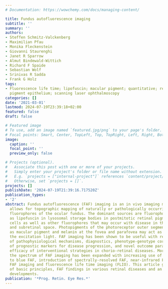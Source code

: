 ```yaml
---
# Documentation: https://wowchemy.com/docs/managing-content/

title: Fundus autofluorescence imaging
subtitle: ''
summary: ''
authors:
- Steffen Schmitz-Valckenberg
- Maximilian Pfau
- Monika Fleckenstein
- Giovanni Staurenghi
- Janet R Sparrow
- Almut Bindewald-Wittich
- Richard F Spaide
- Sebastian Wolf
- Srinivas R Sadda
- Frank G Holz
tags:
- Fluorescence life time; lipofuscin; macular pigment; quantitative; retina; retinal
  pigment epithelium; scanning laser ophthalmoscopy
categories: []
date: '2021-03-01'
lastmod: 2024-07-19T23:39:18+02:00
featured: false
draft: false

# Featured image
# To use, add an image named `featured.jpg/png` to your page's folder.
# Focal points: Smart, Center, TopLeft, Top, TopRight, Left, Right, BottomLeft, Bottom, BottomRight.
image:
  caption: ''
  focal_point: ''
  preview_only: false

# Projects (optional).
#   Associate this post with one or more of your projects.
#   Simply enter your project's folder or file name without extension.
#   E.g. `projects = ["internal-project"]` references `content/project/deep-learning/index.md`.
#   Otherwise, set `projects = []`.
projects: []
publishDate: '2024-07-19T21:39:16.717520Z'
publication_types:
- '2'
abstract: Fundus autofluorescence (FAF) imaging is an in vivo imaging method that
  allows for topographic mapping of naturally or pathologically occurring intrinsic
  fluorophores of the ocular fundus. The dominant sources are fluorophores accumulating
  as lipofuscin in lysosomal storage bodies in postmitotic retinal pigment epithelium
  cells as well as other fluorophores that may occur with disease in the outer retina
  and subretinal space. Photopigments of the photoreceptor outer segments as well
  as macular pigment and melanin at the fovea and parafovea may act as filters of
  the excitation light. FAF imaging has been shown to be useful with regard to understanding
  of pathophysiological mechanisms, diagnostics, phenotype-genotype correlation, identification
  of prognostic markers for disease progression, and novel outcome parameters to assess
  efficacy of interventional strategies in chorio-retinal diseases. More recently,
  the spectrum of FAF imaging has been expanded with increasing use of green in addition
  to blue FAF, introduction of spectrally-resolved FAF, near-infrared FAF, quantitative
  FAF imaging and fluorescence life time imaging (FLIO). This article gives an overview
  of basic principles, FAF findings in various retinal diseases and an update on recent
  developments.
publication: '*Prog. Retin. Eye Res.*'
---
```

